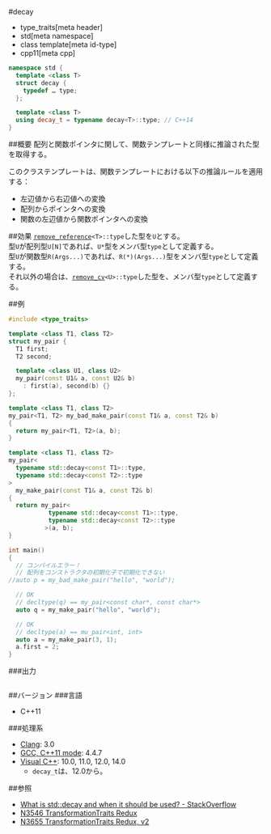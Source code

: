 #decay
* type_traits[meta header]
* std[meta namespace]
* class template[meta id-type]
* cpp11[meta cpp]

```cpp
namespace std {
  template <class T>
  struct decay {
    typedef … type;
  };

  template <class T>
  using decay_t = typename decay<T>::type; // C++14
}
```

##概要
配列と関数ポインタに関して、関数テンプレートと同様に推論された型を取得する。

このクラステンプレートは、関数テンプレートにおける以下の推論ルールを適用する：

- 左辺値から右辺値への変換
- 配列からポインタへの変換
- 関数の左辺値から関数ポインタへの変換


##効果
[`remove_reference`](remove_reference.md)`<T>::type`した型を`U`とする。  
型`U`が配列型`U[N]`であれば、`U*`型をメンバ型`type`として定義する。  
型`U`が関数型`R(Args...)`であれば、`R(*)(Args...)`型をメンバ型`type`として定義する。  
それ以外の場合は、[`remove_cv`](remove_cv.md)`<U>::type`した型を、メンバ型`type`として定義する。  


##例
```cpp
#include <type_traits>

template <class T1, class T2>
struct my_pair {
  T1 first;
  T2 second;

  template <class U1, class U2>
  my_pair(const U1& a, const U2& b)
    : first(a), second(b) {}
};

template <class T1, class T2>
my_pair<T1, T2> my_bad_make_pair(const T1& a, const T2& b)
{
  return my_pair<T1, T2>(a, b);
}

template <class T1, class T2>
my_pair<
  typename std::decay<const T1>::type,
  typename std::decay<const T2>::type
>
  my_make_pair(const T1& a, const T2& b)
{
  return my_pair<
           typename std::decay<const T1>::type,
           typename std::decay<const T2>::type
          >(a, b);
}

int main()
{
  // コンパイルエラー！
  // 配列をコンストラクタの初期化子で初期化できない
//auto p = my_bad_make_pair("hello", "world");

  // OK
  // decltype(q) == my_pair<const char*, const char*>
  auto q = my_make_pair("hello", "world");

  // OK
  // decltype(a) == mu_pair<int, int>
  auto a = my_make_pair(3, 1);
  a.first = 2;
}
```

###出力
```
```

##バージョン
###言語
- C++11

###処理系
- [Clang](/implementation.md#clang): 3.0
- [GCC, C++11 mode](/implementation.md#gcc): 4.4.7
- [Visual C++](/implementation.md#visual_cpp): 10.0, 11.0, 12.0, 14.0
	- `decay_t`は、12.0から。


##参照
- [What is std::decay and when it should be used? - StackOverflow](http://stackoverflow.com/questions/25732386/what-is-stddecay-and-when-it-should-be-used)
- [N3546 TransformationTraits Redux](http://www.open-std.org/jtc1/sc22/wg21/docs/papers/2013/n3546.pdf)
- [N3655 TransformationTraits Redux, v2](http://www.open-std.org/jtc1/sc22/wg21/docs/papers/2013/n3655.pdf)

